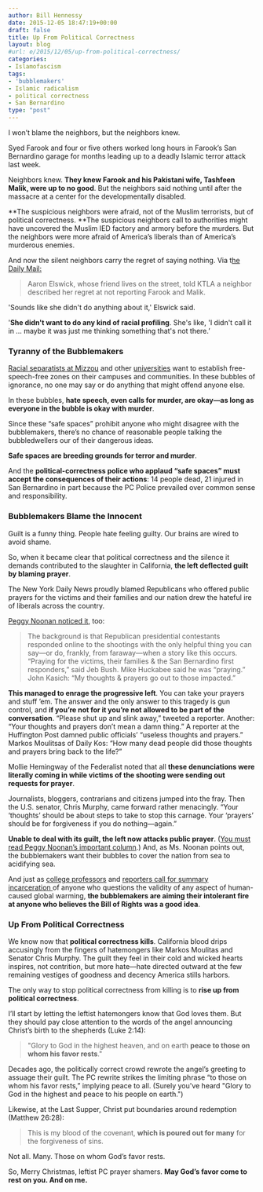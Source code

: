 ```yaml
---
author: Bill Hennessy
date: 2015-12-05 18:47:19+00:00
draft: false
title: Up From Political Correctness
layout: blog
#url: e/2015/12/05/up-from-political-correctness/
categories:
- Islamofascism
tags:
- 'bubblemakers'
- Islamic radicalism
- political correctness
- San Bernardino
type: "post"
---
```


I won’t blame the neighbors, but the neighbors knew.

Syed Farook and four or five others worked long hours in Farook’s San Bernardino garage for months leading up to a deadly Islamic terror attack last week.

Neighbors knew. **They knew Farook and his Pakistani wife, Tashfeen Malik, were up to no good**. But the neighbors said nothing until after the massacre at a center for the developmentally disabled.

**The suspicious neighbors were afraid, not of the Muslim terrorists, but of political correctness. **The suspicious neighbors call to authorities might have uncovered the Muslim IED factory and armory before the murders. But the neighbors were more afraid of America’s liberals than of America’s murderous enemies.

And now the silent neighbors carry the regret of saying nothing. Via t[he Daily Mail:](https://www.dailymail.co.uk/news/article-3344736/Neighbors-Saudi-husband-wife-San-Bernardino-shooters-noticed-acting-suspiciously-did-NOT-report-fear-racial-profiling.html)



> Aaron Elswick, whose friend lives on the street, told KTLA a neighbor described her regret at not reporting Farook and Malik.

'Sounds like she didn't do anything about it,' Elswick said.

'**She didn't want to do any kind of racial profiling**. She's like, 'I didn't call it in … maybe it was just me thinking something that's not there.’





### Tyranny of the Bubblemakers



[Racial separatists at Mizzou](https://hennessysview.com/2015/11/08/are-abortionists-manipulating-mizzous-black-athletes/) and other [universities](https://hennessysview.com/2015/11/09/hysterical-yale-student-embarrasses-herself-on-video/) want to establish free-speech-free zones on their campuses and communities. In these bubbles of ignorance, no one may say or do anything that might offend anyone else.

In these bubbles, **hate speech, even calls for murder, are okay—as long as everyone in the bubble is okay with murder**.

Since these “safe spaces” prohibit anyone who might disagree with the bubblemakers, there’s no chance of reasonable people talking the bubbledwellers our of their dangerous ideas.

**Safe spaces are breeding grounds for terror and murder**.

And the **political-correctness police who applaud “safe spaces” must accept the consequences of their actions**: 14 people dead, 21 injured in San Bernardino in part because the PC Police prevailed over common sense and responsibility.



### Bubblemakers Blame the Innocent



Guilt is a funny thing. People hate feeling guilty. Our brains are wired to avoid shame.

So, when it became clear that political correctness and the silence it demands contributed to the slaughter in California, **the left deflected guilt by blaming prayer**.

The New York Daily News proudly blamed Republicans who offered public prayers for the victims and their families and our nation drew the hateful ire of liberals across the country.

[Peggy Noonan noticed it](https://www.wsj.com/articles/the-first-amendment-needs-your-prayers-1449187707), too:



> The background is that Republican presidential contestants responded online to the shootings with the only helpful thing you can say—or do, frankly, from faraway—when a story like this occurs. “Praying for the victims, their families & the San Bernardino first responders,” said Jeb Bush. Mike Huckabee said he was “praying.” John Kasich: “My thoughts & prayers go out to those impacted.”

**This managed to enrage the progressive left**. You can take your prayers and stuff ’em. The answer and the only answer to this tragedy is gun control, and **if you’re not for it you’re not allowed to be part of the conversation**. “Please shut up and slink away,” tweeted a reporter. Another: “Your thoughts and prayers don’t mean a damn thing.” A reporter at the Huffington Post damned public officials’ “useless thoughts and prayers.” Markos Moulitsas of Daily Kos: “How many dead people did those thoughts and prayers bring back to the life?”

Mollie Hemingway of the Federalist noted that all **these denunciations were literally coming in while victims of the shooting were sending out requests for prayer**.

Journalists, bloggers, contrarians and citizens jumped into the fray. Then the U.S. senator, Chris Murphy, came forward rather menacingly. “Your ‘thoughts’ should be about steps to take to stop this carnage. Your ‘prayers’ should be for forgiveness if you do nothing—again.”



**Unable to deal with its guilt, the left now attacks public prayer**. ([You must read Peggy Noonan’s important column](https://www.wsj.com/articles/the-first-amendment-needs-your-prayers-1449187707).) And, as Ms. Noonan points out, the bubblemakers want their bubbles to cover the nation from sea to acidifying sea.

And just as [college professors](https://dailycaller.com/2014/03/17/u-s-college-professor-demands-imprisonment-for-climate-change-deniers/) and [reporters call for summary incarceration ](https://hennessysview.com/2014/03/31/adam-weinstein-neo-nazi-propaganda-machine/)of anyone who questions the validity of any aspect of human-caused global warming, **the bubblemakers are aiming their intolerant fire at anyone who believes the Bill of Rights was a good idea**.



### Up From Political Correctness



We know now that **political correctness kills**. California blood drips accusingly from the fingers of hatemongers like Markos Moulitas and Senator Chris Murphy. The guilt they feel in their cold and wicked hearts inspires, not contrition, but more hate—hate directed outward at the few remaining vestiges of goodness and decency America stills harbors.

The only way to stop political correctness from killing is to **rise up from political correctness**.

I’ll start by letting the leftist hatemongers know that God loves them. But they should pay close attention to the words of the angel announcing Christ’s birth to the shepherds (Luke 2:14):



> "Glory to God in the highest heaven, and on earth **peace to those on whom his favor rests**."



Decades ago, the politically correct crowd rewrote the angel’s greeting to assuage their guilt. The PC rewrite strikes the limiting phrase “to those on whom his favor rests,” implying peace to all. (Surely you've heard "Glory to God in the highest and peace to his people on earth.")

Likewise, at the Last Supper, Christ put boundaries around redemption (Matthew 26:28):



> This is my blood of the covenant, **which is poured out for many** for the forgiveness of sins.



Not all. Many. Those on whom God’s favor rests.

So, Merry Christmas, leftist PC prayer shamers. **May God’s favor come to rest on you. And on me.**
